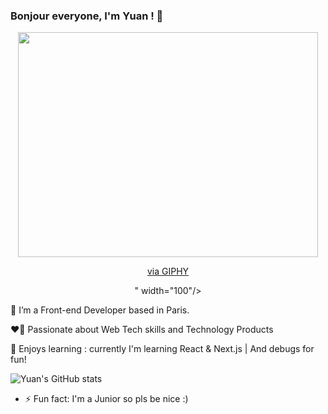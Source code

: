 ### Bonjour everyone, I'm Yuan ! 👋

<div id="header" align="center">
  <img src="<iframe src="https://giphy.com/embed/k0ijJhqrUP4T2EvmJ1" width="480" height="360" frameBorder="0" class="giphy-embed" allowFullScreen></iframe><p><a href="https://giphy.com/gifs/scaler-official-cat-cats-coding-k0ijJhqrUP4T2EvmJ1">via GIPHY</a></p>" width="100"/>
</div>


🌱 I’m a Front-end Developer based in Paris.
 
❤️‍🔥 Passionate about Web Tech skills and Technology Products
   
👾 Enjoys learning : currently I'm learning React & Next.js | And debugs for fun!


 ![Yuan's GitHub stats](https://github-readme-stats.vercel.app/api?username=yuanliuddd&show_icons=true&theme=great-gatsby)


- ⚡ Fun fact: I'm a Junior so pls be nice :)

